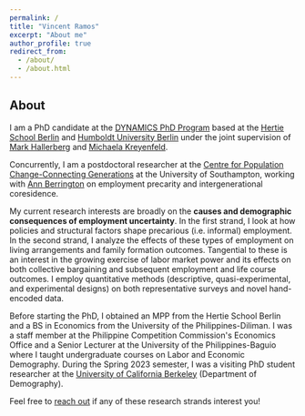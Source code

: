 ```yaml
---
permalink: /
title: "Vincent Ramos"
excerpt: "About me"
author_profile: true
redirect_from: 
  - /about/
  - /about.html
---
```


About
------
I am a PhD candidate at the [DYNAMICS PhD Program](https://www.sowi.hu-berlin.de/en/dynamics/about-dynamics) based at the [Hertie School Berlin](https://www.hertie-school.org/en/) and [Humboldt University Berlin](https://www.hu-berlin.de/en) under the joint supervision of [Mark Hallerberg](https://www.hertie-school.org/en/research/faculty-and-researchers/profile/person/hallerberg) and [Michaela Kreyenfeld](https://www.hertie-school.org/en/research/faculty-and-researchers/profile/person/kreyenfeld). 

Concurrently, I am a postdoctoral researcher at the [Centre for Population Change-Connecting Generations](https://www.cpc.ac.uk/research_programme/connecting_generations/#Current) at the University of Southampton, working with [Ann Berrington](https://www.southampton.ac.uk/people/5wyht9/professor-ann-berrington) on employment precarity and intergenerational coresidence.

My current research interests are broadly on the **causes and demographic consequences of employment uncertainty**. In the first strand, I look at how policies and structural factors shape precarious (i.e. informal) employment. In the second strand, I analyze the effects of these types of employment on living arrangements and family formation outcomes. Tangential to these is an interest in the growing exercise of labor market power and its effects on both collective bargaining and subsequent employment and life course outcomes. I employ quantitative methods (descriptive, quasi-experimental, and experimental designs) on both representative surveys and novel hand-encoded data.

Before starting the PhD, I obtained an MPP from the Hertie School Berlin and a BS in Economics from the University of the Philippines-Diliman. I was a staff member at the Philippine Competition Commission's Economics Office and a Senior Lecturer at the University of the Philippines-Baguio where I taught undergraduate courses on Labor and Economic Demography. During the Spring 2023 semester, I was a visiting PhD student researcher at the [University of California Berkeley](https://www.demog.berkeley.edu/) (Department of Demography). 

Feel free to [reach out](mailto:v.ramos@southampton.ac.uk) if any of these research strands interest you!

